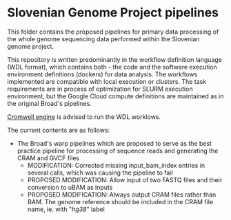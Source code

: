 # Slovenian Genome Project pipelines
This folder contains the proposed pipelines for primary data processing of the whole genome sequencing data performed within the Slovenian genome project. 

This repository is written predominantly in the workflow definition language (WDL format), which contains both - the code and the software execution environment definitions (dockers) for data analysis. The workflows implemented are compatible with local execution or clusters. The task requirements are in process of optimization for SLURM execution environment, but the Google Cloud compute definitions are maintained as in the original Broad's pipelines. 

[Cromwell engine](https://github.com/broadinstitute/cromwell) is advised to run the WDL worklows. 

The current contents are as follows:
* The Broad's warp pipelines which are proposed to serve as the best practice pipeline for processing of sequence reads and generating the CRAM and GVCF files
  * MODIFICATION: Corrected missing input_bam_index entries in several calls, which was causing the pipeline to fail
  * PROPOSED MODIFICATION: Allow input of two FASTQ files and their conversion to uBAM as inputs
  * PROPOSED MODIFICATION: Always output CRAM files rather than BAM. The genome reference should be included in the CRAM file name, ie. with "_hg38_" label


